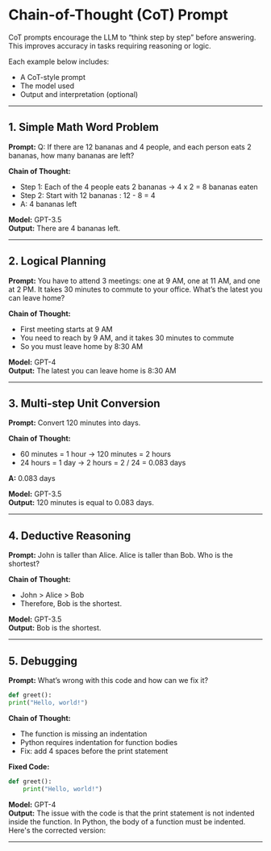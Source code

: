 
#  Chain-of-Thought (CoT) Prompt

CoT prompts encourage the LLM to “think step by step” before answering. This improves accuracy in tasks requiring reasoning or logic.

Each example below includes:
- A CoT-style prompt
- The model used
- Output and interpretation (optional)

---

## 1. Simple Math Word Problem

**Prompt:**
Q: If there are 12 bananas and 4 people, and each person eats 2 bananas, how many bananas are left?

**Chain of Thought:**
- Step 1: Each of the 4 people eats 2 bananas → 4 x 2 = 8 bananas eaten
- Step 2: Start with 12 bananas : 12 - 8 = 4
- A: 4 bananas left

**Model:** GPT-3.5  
**Output:** 
There are 4 bananas left.

---

## 2. Logical Planning

**Prompt:**
You have to attend 3 meetings: one at 9 AM, one at 11 AM, and one at 2 PM. It takes 30 minutes to commute to your office. What’s the latest you can leave home?

**Chain of Thought:**
- First meeting starts at 9 AM
- You need to reach by 9 AM, and it takes 30 minutes to commute
- So you must leave home by 8:30 AM

**Model:** GPT-4  
**Output:** 
The latest you can leave home is 8:30 AM

---

## 3. Multi-step Unit Conversion

**Prompt:**
Convert 120 minutes into days.

**Chain of Thought:**
- 60 minutes = 1 hour → 120 minutes = 2 hours
- 24 hours = 1 day → 2 hours = 2 / 24 = 0.083 days

**A:** 0.083 days

**Model:** GPT-3.5  
**Output:** 
120 minutes is equal to 0.083 days.

---

## 4. Deductive Reasoning

**Prompt:**
John is taller than Alice. Alice is taller than Bob. Who is the shortest?

**Chain of Thought:**
- John > Alice > Bob
- Therefore, Bob is the shortest.

**Model:** GPT-3.5  
**Output:** 
Bob is the shortest.

---

## 5. Debugging

**Prompt:**
What’s wrong with this code and how can we fix it?
```python
def greet():
print("Hello, world!")
```

**Chain of Thought:**
- The function is missing an indentation
- Python requires indentation for function bodies
- Fix: add 4 spaces before the print statement

**Fixed Code:**
```python
def greet():
    print("Hello, world!")
```

**Model:** GPT-4  
**Output:** 
The issue with the code is that the print statement is not indented inside the function. In Python, the body of a function must be indented. Here's the corrected version:

---
